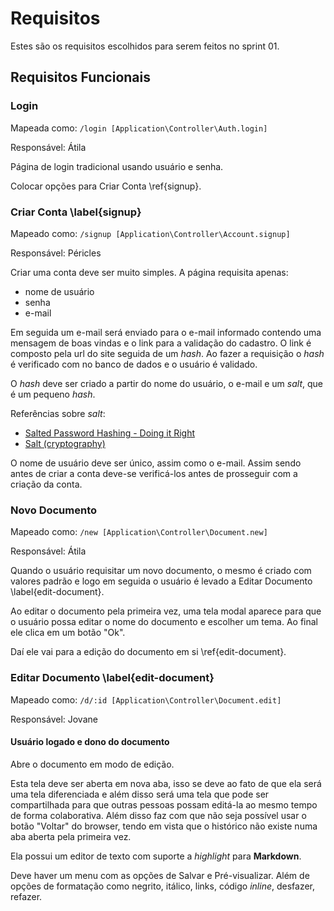 # Requisitos

Estes são os requisitos escolhidos para serem feitos no sprint 01.

## Requisitos Funcionais

### Login

Mapeada como: `/login [Application\Controller\Auth.login]`

Responsável: Átila

Página de login tradicional usando usuário e senha.

Colocar opções para Criar Conta \ref{signup}.

### Criar Conta \label{signup}

Mapeado como: `/signup [Application\Controller\Account.signup]`

Responsável: Péricles

Criar uma conta deve ser muito simples. A página requisita apenas:

* nome de usuário
* senha
* e-mail

Em seguida um e-mail será enviado para o e-mail informado contendo uma mensagem
de boas vindas e o link para a validação do cadastro. O link é composto pela url
do site seguida de um _hash_. Ao fazer a requisição o _hash_ é verificado com no
banco de dados e o usuário é validado.

O _hash_ deve ser criado a partir do nome do usuário, o e-mail e um _salt_,
que é um pequeno _hash_.

Referências sobre _salt_:

* [Salted Password Hashing - Doing it Right](https://crackstation.net/hashing-security.htm#salt)
* [Salt (cryptography)](http://en.wikipedia.org/wiki/Salt_(cryptography))

O nome de usuário deve ser único, assim como o e-mail. Assim sendo antes de criar a conta
deve-se verificá-los antes de prosseguir com a criação da conta.

### Novo Documento

Mapeado como: `/new [Application\Controller\Document.new]`

Responsável: Átila

Quando o usuário requisitar um novo documento, o mesmo é criado com valores padrão e
logo em seguida o usuário é levado a Editar Documento \label{edit-document}.

Ao editar o documento pela primeira vez, uma tela modal aparece para que o usuário
possa editar o nome do documento e escolher um tema. Ao final ele clica em um botão "Ok".

Daí ele vai para a edição do documento em si \ref{edit-document}.

### Editar Documento \label{edit-document}

Mapeado como: `/d/:id [Application\Controller\Document.edit]`

Responsável: Jovane

#### Usuário logado e dono do documento

Abre o documento em modo de edição.

Esta tela deve ser aberta em nova aba, isso se deve ao fato de que ela será
uma tela diferenciada e além disso será uma tela que pode ser compartilhada
para que outras pessoas possam editá-la ao mesmo tempo de forma colaborativa.
Além disso faz com que não seja possível usar o botão "Voltar" do browser,
tendo em vista que o histórico não existe numa aba aberta pela primeira vez.

Ela possui um editor de texto com suporte a _highlight_ para **Markdown**.

Deve haver um menu com as opções de Salvar e Pré-visualizar. Além de opções de formatação
como negrito, itálico, links, código _inline_, desfazer, refazer.